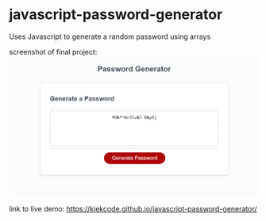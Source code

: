 # javascript-password-generator
Uses Javascript to generate a random password using arrays

screenshot of final project:
![password generator demo](./Assets/password-generator-final.png)

link to live demo:
https://kjekcode.github.io/javascript-password-generator/